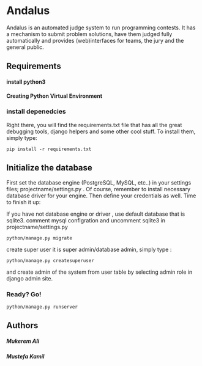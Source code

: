 
# Andalus

Andalus is an automated judge system to run programming contests. It has a mechanism to submit problem solutions, have them judged fully automatically and provides (web)interfaces for teams, the jury and the general public.


## Requirements
#### install python3


#### Creating Python Virtual Environment 
### install depenedcies
Right there, you will find the requirements.txt file that has all the great debugging tools, django helpers and some other cool stuff. To install them, simply type:

```pip install -r requirements.txt```


## Initialize the database

First set the database engine (PostgreSQL, MySQL, etc..) in your settings files; 
projectname/settings.py . Of course, remember to install necessary database driver for your engine. Then define your credentials as well. Time to finish it up:

If you have not database engine or driver , use default database that is sqlite3. 
comment mysql configration and uncomment sqlite3 in projectname/settings.py

```python/manage.py migrate```

create super user it is super admin/database admin, simply type :

```python/manage.py createsuperuser```

and create admin of the system from user table by selecting admin role in django admin site.


### Ready? Go!


```python/manage.py runserver```


## Authors


##### Mukerem Ali
##### Mustefa Kamil